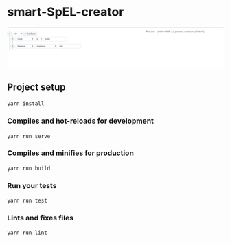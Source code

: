 # smart-SpEL-creator

![alt text](https://raw.githubusercontent.com/trileminh94/smart-SpEL-generator/master/assets/demo.png)

## Project setup
```
yarn install
```

### Compiles and hot-reloads for development
```
yarn run serve
```

### Compiles and minifies for production
```
yarn run build
```

### Run your tests
```
yarn run test
```

### Lints and fixes files
```
yarn run lint
```

